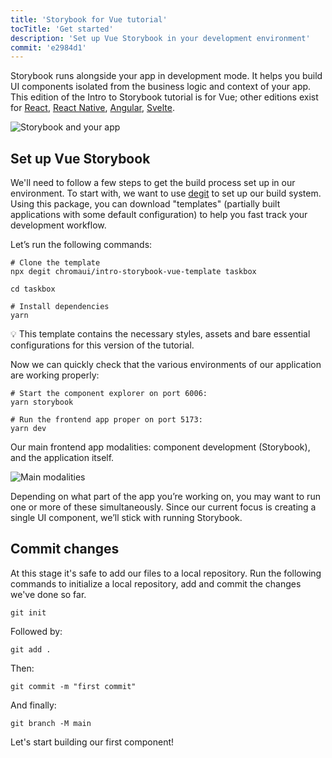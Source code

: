 ```yaml
---
title: 'Storybook for Vue tutorial'
tocTitle: 'Get started'
description: 'Set up Vue Storybook in your development environment'
commit: 'e2984d1'
---
```


Storybook runs alongside your app in development mode. It helps you build UI components isolated from the business logic and context of your app. This edition of the Intro to Storybook tutorial is for Vue; other editions exist for [React](/intro-to-storybook/react/en/get-started), [React Native](/intro-to-storybook/react-native/en/get-started/), [Angular](/intro-to-storybook/angular/en/get-started), [Svelte](/intro-to-storybook/svelte/en/get-started).

![Storybook and your app](/intro-to-storybook/storybook-relationship.jpg)

## Set up Vue Storybook

We'll need to follow a few steps to get the build process set up in our environment. To start with, we want to use [degit](https://github.com/Rich-Harris/degit) to set up our build system. Using this package, you can download "templates" (partially built applications with some default configuration) to help you fast track your development workflow.

Let’s run the following commands:

```shell:clipboard=false
# Clone the template
npx degit chromaui/intro-storybook-vue-template taskbox

cd taskbox

# Install dependencies
yarn
```

<div class="aside">
💡 This template contains the necessary styles, assets and bare essential configurations for this version of the tutorial.
</div>

Now we can quickly check that the various environments of our application are working properly:

```shell:clipboard=false
# Start the component explorer on port 6006:
yarn storybook

# Run the frontend app proper on port 5173:
yarn dev
```

Our main frontend app modalities: component development (Storybook), and the application itself.

<!--

TODO:
- Update the image  to include the default Vite start screen and updated Storybook UI
-->

![Main modalities](/intro-to-storybook/app-main-modalities-vue.png)

Depending on what part of the app you’re working on, you may want to run one or more of these simultaneously. Since our current focus is creating a single UI component, we’ll stick with running Storybook.

## Commit changes

At this stage it's safe to add our files to a local repository. Run the following commands to initialize a local repository, add and commit the changes we've done so far.

```shell
git init
```

Followed by:

```shell
git add .
```

Then:

```shell
git commit -m "first commit"
```

And finally:

```shell
git branch -M main
```

Let's start building our first component!
